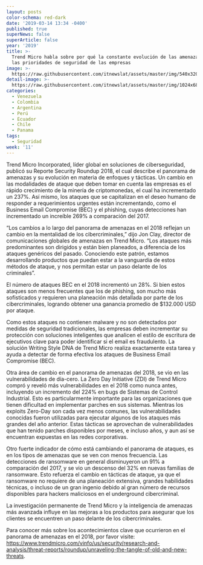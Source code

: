 ```yaml
---
layout: posts
color-schema: red-dark
date: '2019-03-14 13:34 -0400'
published: true
superNews: false
superArticle: false
year: '2019'
title: >-
  Trend Micro habla sobre por qué la constante evolución de las amenazas impacta
  las prioridades de seguridad de las empresas
image: >-
  https://raw.githubusercontent.com/itnewslat/assets/master/img/540x320/Ataque-usuario-p.jpg
detail-image: >-
  https://raw.githubusercontent.com/itnewslat/assets/master/img/1024x680/Ataque-usuario-g.jpg
categories:
  - Venezuela
  - Colombia
  - Argentina
  - Perú
  - Ecuador
  - Chile
  - Panama
tags:
  - Seguridad
week: '11'
---
```

Trend Micro Incorporated, líder global en soluciones de ciberseguridad, publicó su Reporte Security Roundup 2018, el cual describe el panorama de amenazas y su evolución en materia de enfoques y tácticas. Un cambio en las modalidades de ataque que deben tomar en cuenta las empresas es el rápido crecimiento de la minería de criptomonedas, el cual ha incrementado un 237%. Así mismo, los ataques que se capitalizan en el deseo humano de responder a requerimientos urgentes están incrementando, como el Business Email Compromise (BEC) y el phishing, cuyas detecciones han incrementado un increíble 269% a comparación del 2017.

“Los cambios a lo largo del panorama de amenazas en el 2018 reflejan un cambio en la mentalidad de los cibercriminales,” dijo Jon Clay, director de comunicaciones globales de amenazas en Trend Micro. “Los ataques más predominantes son dirigidos y están bien planeados, a diferencia de los ataques genéricos del pasado. Conociendo este patrón, estamos desarrollando productos que puedan estar a la vanguardia de estos métodos de ataque, y nos permitan estar un paso delante de los criminales”.

El número de ataques BEC en el 2018 incrementó un 28%. Si bien estos ataques son menos frecuentes que los de phishing, son mucho más sofisticados y requieren una planeación más detallada por parte de los cibercriminales, logrando obtener una ganancia promedio de $132.000 USD por ataque. 

Como estos ataques no contienen malware y no son detectados por medidas de seguridad tradicionales, las empresas deben incrementar su protección con soluciones inteligentes que analicen el estilo de escritura de ejecutivos clave para poder identificar si el email es fraudulento. La solución Writing Style DNA de Trend Micro realiza exactamente esta tarea y ayuda a detectar de forma efectiva los ataques de Business Email Compromise (BEC).

Otra área de cambio en el panorama de amenazas del 2018, se vio en las vulnerabilidades de día-cero. La Zero Day Initiative (ZDI) de Trend Micro compró y reveló más vulnerabilidades en el 2018 como nunca antes, incluyendo un incremento del 224% en bugs de Sistemas de Control Industrial. Esto es particularmente importante para las organizaciones que tienen dificultad en implementar parches en sus sistemas. Mientras los exploits Zero-Day son cada vez menos comunes, las vulnerabilidades conocidas fueron utilizadas para ejecutar algunos de los ataques más grandes del año anterior. Estas tácticas se aprovechan de vulnerabilidades que han tenido parches disponibles por meses, e incluso años, y aun así se encuentran expuestas en las redes corporativas.

Otro fuerte indicador de cómo está cambiando el panorama de ataques, es en los tipos de amenazas que se ven con menos frecuencia. Las detecciones de ransomware en general disminuyeron un 91% a comparación del 2017, y se vio un descenso del 32% en nuevas familias de ransomware. Esto refuerza el cambio en tácticas de ataque, ya que el ransomware no requiere de una planeación extensiva, grandes habilidades técnicas, o incluso de un gran ingenio debido al gran número de recursos disponibles para hackers maliciosos en el underground cibercriminal.

La investigación permanente de Trend Micro y la inteligencia de amenazas más avanzada influye en las mejoras a los productos para asegurar que los clientes se encuentren un paso delante de los cibercriminales. 

Para conocer más sobre los acontecimientos clave que ocurrieron en el panorama de amenazas en el 2018, por favor visite:
https://www.trendmicro.com/vinfo/us/security/research-and-analysis/threat-reports/roundup/unraveling-the-tangle-of-old-and-new-threats. 